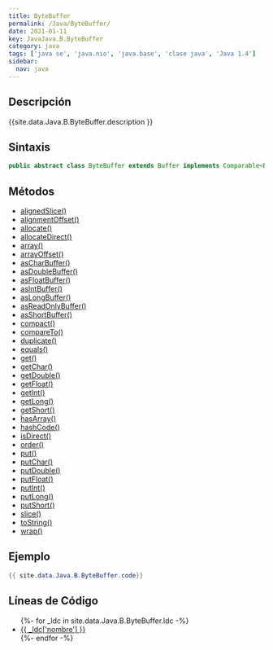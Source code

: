 ```yaml
---
title: ByteBuffer
permalink: /Java/ByteBuffer/
date: 2021-01-11
key: JavaJava.B.ByteBuffer
category: java
tags: ['java se', 'java.nio', 'java.base', 'clase java', 'Java 1.4']
sidebar: 
  nav: java
---
```


## Descripción
{{site.data.Java.B.ByteBuffer.description }}

## Sintaxis
~~~java
public abstract class ByteBuffer extends Buffer implements Comparable<ByteBuffer>
~~~

## Métodos
* [alignedSlice()](/Java/ByteBuffer/alignedSlice)
* [alignmentOffset()](/Java/ByteBuffer/alignmentOffset)
* [allocate()](/Java/ByteBuffer/allocate)
* [allocateDirect()](/Java/ByteBuffer/allocateDirect)
* [array()](/Java/ByteBuffer/array)
* [arrayOffset()](/Java/ByteBuffer/arrayOffset)
* [asCharBuffer()](/Java/ByteBuffer/asCharBuffer)
* [asDoubleBuffer()](/Java/ByteBuffer/asDoubleBuffer)
* [asFloatBuffer()](/Java/ByteBuffer/asFloatBuffer)
* [asIntBuffer()](/Java/ByteBuffer/asIntBuffer)
* [asLongBuffer()](/Java/ByteBuffer/asLongBuffer)
* [asReadOnlyBuffer()](/Java/ByteBuffer/asReadOnlyBuffer)
* [asShortBuffer()](/Java/ByteBuffer/asShortBuffer)
* [compact()](/Java/ByteBuffer/compact)
* [compareTo()](/Java/ByteBuffer/compareTo)
* [duplicate()](/Java/ByteBuffer/duplicate)
* [equals()](/Java/ByteBuffer/equals)
* [get()](/Java/ByteBuffer/get)
* [getChar()](/Java/ByteBuffer/getChar)
* [getDouble()](/Java/ByteBuffer/getDouble)
* [getFloat()](/Java/ByteBuffer/getFloat)
* [getInt()](/Java/ByteBuffer/getInt)
* [getLong()](/Java/ByteBuffer/getLong)
* [getShort()](/Java/ByteBuffer/getShort)
* [hasArray()](/Java/ByteBuffer/hasArray)
* [hashCode()](/Java/ByteBuffer/hashCode)
* [isDirect()](/Java/ByteBuffer/isDirect)
* [order()](/Java/ByteBuffer/order)
* [put()](/Java/ByteBuffer/put)
* [putChar()](/Java/ByteBuffer/putChar)
* [putDouble()](/Java/ByteBuffer/putDouble)
* [putFloat()](/Java/ByteBuffer/putFloat)
* [putInt()](/Java/ByteBuffer/putInt)
* [putLong()](/Java/ByteBuffer/putLong)
* [putShort()](/Java/ByteBuffer/putShort)
* [slice()](/Java/ByteBuffer/slice)
* [toString()](/Java/ByteBuffer/toString)
* [wrap()](/Java/ByteBuffer/wrap)

## Ejemplo
~~~java
{{ site.data.Java.B.ByteBuffer.code}}
~~~

## Líneas de Código
<ul>
{%- for _ldc in site.data.Java.B.ByteBuffer.ldc -%}
   <li>
       <a href="{{_ldc['url'] }}">{{ _ldc['nombre'] }}</a>
   </li>
{%- endfor -%}
</ul>
